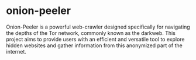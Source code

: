 # onion-peeler
Onion-Peeler is a powerful web-crawler designed specifically for navigating the depths of the Tor network, commonly known as the darkweb. This project aims to provide users with an efficient and versatile tool to explore hidden websites and gather information from this anonymized part of the internet.
